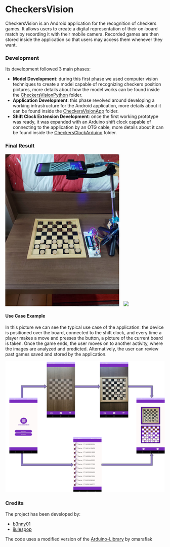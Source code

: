 # CheckersVision

CheckersVision is an Android application for the recognition of checkers games.
It allows users to create a digital representation of their on-board match by recording it with their mobile camera.
Recorded games are then stored inside the application so that users may access them whenever they want.

### Development

Its development followed 3 main phases:

* **Model Development**: during this first phase we used computer vision techniques to create a model capable of recognizing checkers position pictures, more details about how the model works can be found inside the [CheckersVisionPython](https://github.com/b3nny01/CheckersVision/tree/main/CheckersVisionPython) folder.
* **Application Development**:  this phase revolved around developing a working infrastructure for the Android application,  more details about it can be found inside the [CheckersVisionApp](https://github.com/b3nny01/CheckersVision/tree/main/CheckersVisionApp) folder.
* **Shift Clock Extension Development**: once the first working prototype was ready, it was expanded with an Arduino shift clock capable of connecting to the application by an OTG cable, more details about it can be found inside the [CheckersClockArduino](https://github.com/b3nny01/CheckersVision/tree/main/CheckersClockArduino) folder.

### Final Result


<img src="_readmeImgs_/external_view.jpeg" width="auto" height="480px">&emsp;<img src="_readmeImgs_/checkersVisionGif10.gif" width="auto" height="480px">

<h4>Use Case Example</h4>
  <p>In this picture we can see the typical use case of the application: the device is positioned over the board, connected to the shift clock, and every time a player makes a move and presses the button, a picture of the current board is taken. Once the game ends, the user moves on to another activity, where the images are analyzed and predicted.
  Alternatively, the user can review past games saved and stored by the application. </p>
<img src="_readmeImgs_/activities.png">

### Credits

The project has been developed by:

* [b3nny01](https://github.com/b3nny01/)
* [jjulespop](https://github.com/jjulespop/)

The code uses a modified version of the [Arduino-Library](https://github.com/omaraflak/Arduino-Library) by omaraflak
